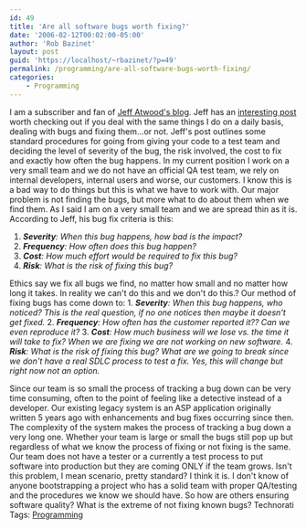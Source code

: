 ```yaml
---
id: 49
title: 'Are all software bugs worth fixing?'
date: '2006-02-12T00:02:00-05:00'
author: 'Rob Bazinet'
layout: post
guid: 'https://localhost/~rbazinet/?p=49'
permalink: /programming/are-all-software-bugs-worth-fixing/
categories:
    - Programming
---
```


I am a subscriber and fan of [Jeff Atwood's blog](https://www.codinghorror.com/blog/ "Jeff Atwood"). Jeff has an [interesting post](https://www.codinghorror.com/blog/archives/000498.html "Fixing Bugs") worth checking out if you deal with the same things I do on a daily basis, dealing with bugs and fixing them...or not. Jeff's post outlines some standard procedures for going from giving your code to a test team and deciding the level of severity of the bug, the risk involved, the cost to fix and exactly how often the bug happens. In my current position I work on a very small team and we do not have an official QA test team, we rely on internal developers, internal users and worse, our customers. I know this is a bad way to do things but this is what we have to work with. Our major problem is not finding the bugs, but more what to do about them when we find them. As I said I am on a very small team and we are spread thin as it is. According to Jeff, his bug fix criteria is this:

1. ***Severity**: When this bug happens, how bad is the impact?*
2. ***Frequency**: How often does this bug happen?*
3. ***Cost**: How much effort would be required to fix this bug?*
4. ***Risk**: What is the risk of fixing this bug?*
 
 Ethics say we fix all bugs we find, no matter how small and no matter how long it takes. In reality we can't do this and we don't do this.? Our method of fixing bugs has come down to: 1. ***Severity**: When this bug happens, who noticed? This is the real question, if no one notices then maybe it doesn't get fixed.*
2. ***Frequency**: How often has the customer reported it?? Can we even reproduce it?*
3. ***Cost**: How much business will we lose vs. the time it will take to fix? When we are fixing we are not working on new software.*
4. ***Risk**: What is the risk of fixing this bug? What are we going to break since we don't have a real SDLC process to test a fix. Yes, this will change but right now not an option.*
 
 Since our team is so small the process of tracking a bug down can be very time consuming, often to the point of feeling like a detective instead of a developer. Our existing legacy system is an ASP application originally written 5 years ago with enhancements and bug fixes occurring since then. The complexity of the system makes the process of tracking a bug down a very long one. Whether your team is large or small the bugs still pop up but regardless of what we know the process of fixing or not fixing is the same. Our team does not have a tester or a currently a test process to put software into production but they are coming ONLY if the team grows. Isn't this problem, I mean scenario, pretty standard? I think it is. I don't know of anyone bootstrapping a project who has a solid team with proper QA/testing and the procedures we know we should have. So how are others ensuring software quality? What is the extreme of not fixing known bugs? Technorati Tags: [Programming](https://www.technorati.com/tags/Programming)